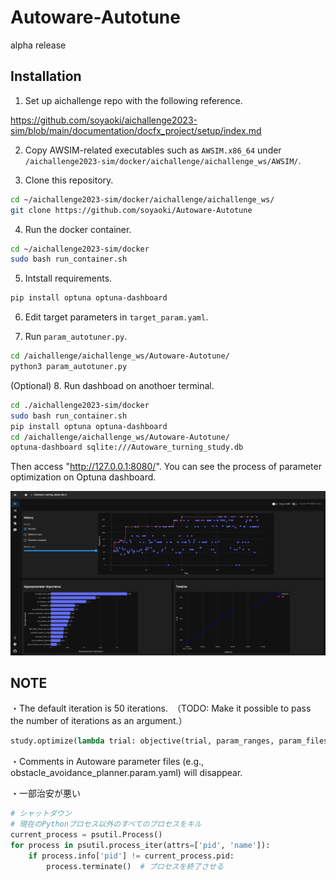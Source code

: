 # Autoware-Autotune

alpha release


## Installation

1. Set up aichallenge repo with the following reference.

  https://github.com/soyaoki/aichallenge2023-sim/blob/main/documentation/docfx_project/setup/index.md

2. Copy AWSIM-related executables such as `AWSIM.x86_64` under `/aichallenge2023-sim/docker/aichallenge/aichallenge_ws/AWSIM/`.

3. Clone this repository.

```bash
cd ~/aichallenge2023-sim/docker/aichallenge/aichallenge_ws/
git clone https://github.com/soyaoki/Autoware-Autotune
```

4. Run the docker container.

```bash
cd ~/aichallenge2023-sim/docker
sudo bash run_container.sh
```

5. Intstall requirements.

```bash
pip install optuna optuna-dashboard
```

6. Edit target parameters in `target_param.yaml`.

7. Run `param_autotuner.py`.

```bash
cd /aichallenge/aichallenge_ws/Autoware-Autotune/
python3 param_autotuner.py 
```
(Optional) 8. Run dashboad on anothoer terminal.

```bash
cd ./aichallenge2023-sim/docker
sudo bash run_container.sh
pip install optuna optuna-dashboard
cd /aichallenge/aichallenge_ws/Autoware-Autotune/
optuna-dashboard sqlite:///Autoware_turning_study.db
```

Then access "http://127.0.0.1:8080/". You can see the process of parameter optimization on Optuna dashboard.

![](dashboard-example.png)

## NOTE

・The default iteration is 50 iterations.　（TODO: Make it possible to pass the number of iterations as an argument.）

```python
study.optimize(lambda trial: objective(trial, param_ranges, param_files, target_param), n_trials=50)
```
・Comments in Autoware parameter files (e.g., obstacle_avoidance_planner.param.yaml) will disappear.

・一部治安が悪い
```python
# シャットダウン
# 現在のPythonプロセス以外のすべてのプロセスをキル
current_process = psutil.Process()
for process in psutil.process_iter(attrs=['pid', 'name']):
    if process.info['pid'] != current_process.pid:
        process.terminate()  # プロセスを終了させる
```

